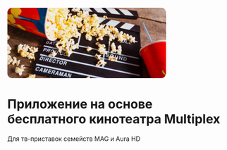 ![Phoenix Video Club](https://raw.githubusercontent.com/spacesuser/vclub/master/img/720/icons/2010.png)

# Приложение на основе бесплатного кинотеатра Multiplex

Для тв-приставок семейств MAG и Aura HD
